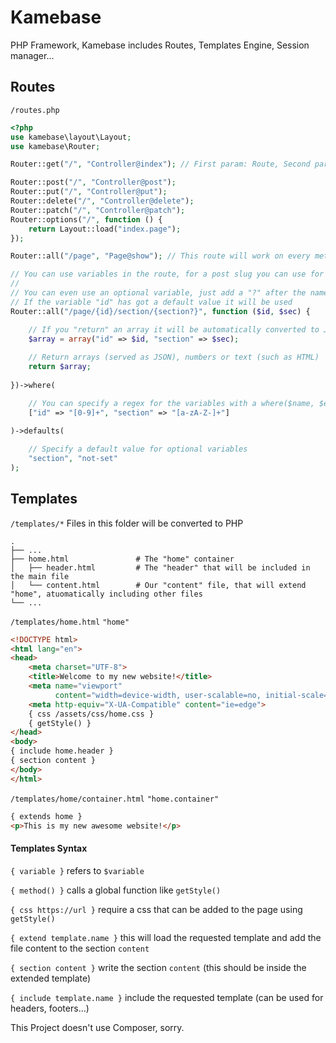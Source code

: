 # Kamebase
PHP Framework, Kamebase includes Routes, Templates Engine, Session manager...

## Routes
`/routes.php`
```php
<?php
use kamebase\layout\Layout;
use kamebase\Router;

Router::get("/", "Controller@index"); // First param: Route, Second param: function or Controller@method

Router::post("/", "Controller@post");
Router::put("/", "Controller@put");
Router::delete("/", "Controller@delete");
Router::patch("/", "Controller@patch");
Router::options("/", function () {
    return Layout::load("index.page");
});

Router::all("/page", "Page@show"); // This route will work on every method

// You can use variables in the route, for a post slug you can use for example /blog/{post}
//
// You can even use an optional variable, just add a "?" after the name, like /user/{id?}
// If the variable "id" has got a default value it will be used
Router::all("/page/{id}/section/{section?}", function ($id, $sec) {

    // If you "return" an array it will be automatically converted to JSON
    $array = array("id" => $id, "section" => $sec);
    
    // Return arrays (served as JSON), numbers or text (such as HTML)
    return $array;
    
})->where(

    // You can specify a regex for the variables with a where($name, $expression);
    ["id" => "[0-9]+", "section" => "[a-zA-Z-]+"]
    
)->defaults(

    // Specify a default value for optional variables
    "section", "not-set"
);
```
## Templates
`/templates/*`
Files in this folder will be converted to PHP

    .
    ├── ...
    ├── home.html               # The "home" container
    │   ├── header.html         # The "header" that will be included in the main file
    │   └── content.html        # Our "content" file, that will extend "home", atuomatically including other files
    └── ...

`/templates/home.html` `"home"`
```html
<!DOCTYPE html>
<html lang="en">
<head>
    <meta charset="UTF-8">
    <title>Welcome to my new website!</title>
    <meta name="viewport"
          content="width=device-width, user-scalable=no, initial-scale=1.0, maximum-scale=1.0, minimum-scale=1.0">
    <meta http-equiv="X-UA-Compatible" content="ie=edge">
    { css /assets/css/home.css }
    { getStyle() }
</head>
<body>
{ include home.header }
{ section content }
</body>
</html>

```

`/templates/home/container.html` `"home.container"`
```html
{ extends home }
<p>This is my new awesome website!</p>
```

#### Templates Syntax
`{ variable }` refers to `$variable`

`{ method() }` calls a global function like `getStyle()`

`{ css https://url }` require a css that can be added to the page using `getStyle()`

`{ extend template.name }` this will load the requested template and add the file content to the section `content`

`{ section content }` write the section `content` (this should be inside the extended template)

`{ include template.name }` include the requested template (can be used for headers, footers...)

This Project doesn't use Composer, sorry.

